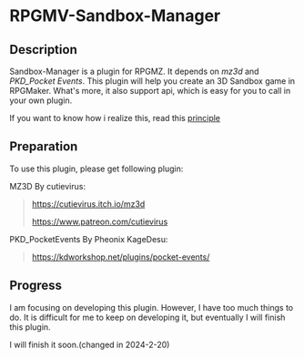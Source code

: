 # RPGMV-Sandbox-Manager
## Description
Sandbox-Manager is a plugin for RPGMZ. It depends on *mz3d* and *PKD_Pocket Events*. This plugin will help you create an 3D Sandbox game in RPGMaker. What's more, it also support api, which is easy for you to call in your own plugin.

If you want to know how i realize this, read this [principle](principle.md)

## Preparation
To use this plugin, please get following plugin:

MZ3D By cutievirus:
><https://cutievirus.itch.io/mz3d>
>
><https://www.patreon.com/cutievirus>

PKD_PocketEvents By Pheonix KageDesu:
><https://kdworkshop.net/plugins/pocket-events/>

## Progress
I am focusing on developing this plugin. However, I have too much things to do. It is difficult for me to keep on developing it, but eventually I will finish this plugin.

I will finish it soon.(changed in 2024-2-20)
